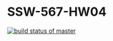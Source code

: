 # SSW-567-HW04

[![build status of master](https://travis-ci.org/jkolasinski/SSW-567-HW04.svg?branch=master)](https://travis-ci.org/jkolasinski/SSW-567-HW04)
